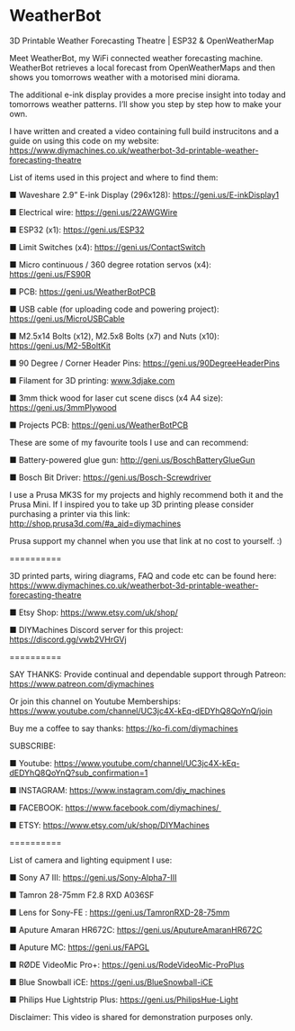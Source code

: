 # WeatherBot
3D Printable Weather Forecasting Theatre | ESP32 &amp; OpenWeatherMap

Meet WeatherBot, my WiFi connected weather forecasting machine. WeatherBot retrieves a local forecast from OpenWeatherMaps and then shows you tomorrows weather with a motorised mini diorama.

The additional e-ink display provides a more precise insight into today and tomorrows weather patterns. I’ll show you step by step how to make your own. 

I have written and created a video containing full build instrucitons and a guide on using this code on my website: https://www.diymachines.co.uk/weatherbot-3d-printable-weather-forecasting-theatre

List of items used in this project and where to find them:

■ Waveshare 2.9” E-ink Display (296x128): https://geni.us/E-inkDisplay1

■ Electrical wire: https://geni.us/22AWGWire

■ ESP32 (x1): https://geni.us/ESP32

■ Limit Switches (x4): https://geni.us/ContactSwitch

■ Micro continuous / 360 degree rotation servos (x4): https://geni.us/FS90R

■ PCB: https://geni.us/WeatherBotPCB

■ USB cable (for uploading code and powering project): https://geni.us/MicroUSBCable

■ M2.5x14 Bolts (x12), M2.5x8 Bolts (x7) and Nuts (x10): https://geni.us/M2-5BoltKit

■ 90 Degree / Corner Header Pins: https://geni.us/90DegreeHeaderPins

■ Filament for 3D printing: www.3djake.com

■ 3mm thick wood for laser cut scene discs (x4 A4 size): https://geni.us/3mmPlywood

■ Projects PCB: https://geni.us/WeatherBotPCB 

These are some of my favourite tools I use and can recommend:

■ Battery-powered glue gun: http://geni.us/BoschBatteryGlueGun

■ Bosch Bit Driver: https://geni.us/Bosch-Screwdriver 

I use a Prusa MK3S for my projects and highly recommend both it and the Prusa Mini. If I inspired you to take up 3D printing please consider purchasing a printer via this link: http://shop.prusa3d.com/#a_aid=diymachines

Prusa support my channel when you use that link at no cost to yourself. :)

 ==========

3D printed parts, wiring diagrams, FAQ and code etc can be found here: https://www.diymachines.co.uk/weatherbot-3d-printable-weather-forecasting-theatre 

■ Etsy Shop: https://www.etsy.com/uk/shop/

■ DIYMachines Discord server for this project: https://discord.gg/vwb2VHrGVj

========== 

SAY THANKS: Provide continual and dependable support through Patreon: https://www.patreon.com/diymachines

Or join this channel on Youtube Memberships: https://www.youtube.com/channel/UC3jc4X-kEq-dEDYhQ8QoYnQ/join

Buy me a coffee to say thanks: https://ko-fi.com/diymachines

SUBSCRIBE:

■ Youtube: https://www.youtube.com/channel/UC3jc4X-kEq-dEDYhQ8QoYnQ?sub_confirmation=1

■ INSTAGRAM: https://www.instagram.com/diy_machines

■ FACEBOOK: https://www.facebook.com/diymachines/ 

■ ETSY: https://www.etsy.com/uk/shop/DIYMachines

==========

List of camera and lighting equipment I use:

■ Sony A7 III: https://geni.us/Sony-Alpha7-III

■ Tamron 28-75mm F2.8 RXD A036SF

■ Lens for Sony-FE : https://geni.us/TamronRXD-28-75mm

■ Aputure Amaran HR672C: https://geni.us/AputureAmaranHR672C

■ Aputure MC: https://geni.us/FAPGL

■ RØDE VideoMic Pro+: https://geni.us/RodeVideoMic-ProPlus

■ Blue Snowball iCE: https://geni.us/BlueSnowball-iCE

■ Philips Hue Lightstrip Plus: https://geni.us/PhilipsHue-Light

Disclaimer: This video is shared for demonstration purposes only.
